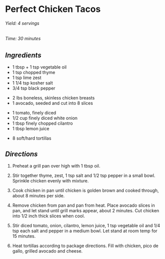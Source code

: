 # Perfect Chicken Tacos

######  Yield: 4 servings
######  Time: 30 minutes

##  *Ingredients*

- 1 tbsp + 1 tsp vegetable oil
- 1 tsp chopped thyme
- 1 tsp lime zest
- 1 1/4 tsp kosher salt
- 3/4 tsp black pepper
<!---->
- 2 lbs boneless, skinless chicken breasts
- 1 avocado, seeded and cut into 8 slices
<!---->
- 1 tomato, finely diced
- 1/2 cup finely diced white onion
- 1 tbsp finely chopped cilantro
- 1 tbsp lemon juice
<!---->
- 8 soft/hard tortillas

##  *Directions*

1. Preheat a grill pan over high with 1 tbsp oil.

2. Stir together thyme, zest, 1 tsp salt and 1/2 tsp pepper in a small bowl. Sprinkle chicken evenly with mixture.

3. Cook chicken in pan until chicken is golden brown and cooked through, about 8 minutes per side.

4. Remove chicken from pan and pan from heat. Place avocado slices in pan, and let stand until grill marks appear, about 2 minutes. Cut chicken into 1/2 inch thick slices when cool.

5. Stir diced tomato, onion, cilantro, lemon juice, 1 tsp vegetable oil and 1/4 tsp each salt and pepper in a medium bowl. Let stand at room temp for 15 minutes.

6. Heat tortillas according to package directions. Fill with chicken, pico de gallo, grilled avocado and cheese.